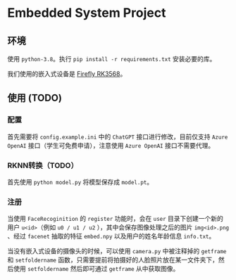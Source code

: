 # Embedded System Project

## 环境

使用 `python-3.8`。执行 `pip install -r requirements.txt` 安装必要的库。

我们使用的嵌入式设备是 [Firefly RK3568](https://wiki.t-firefly.com/zh_CN/ROC-RK3568-PC/)。

## 使用 (TODO)

### 配置

首先需要将 `config.example.ini` 中的 `ChatGPT` 接口进行修改，目前仅支持 `Azure OpenAI` 接口（学生可免费申请），注意使用 `Azure OpenAI` 接口不需要代理。

### RKNN转换（TODO）

首先使用 `python model.py` 将模型保存成 `model.pt`。

### 注册

当使用 `FaceRecoginition` 的 `register` 功能时，会在 `user` 目录下创建一个新的用户 `u<id>`（例如 `u0 / u1 / u2` ），其中会保存图像处理之后的图片 `img<id>.png` 、经过 `facenet` 抽取的特征 `embed.npy` 以及用户的姓名年龄信息 `info.txt`。

当没有嵌入式设备的摄像头的时候，可以使用 `camera.py` 中被注释掉的 `getframe` 和 `setfoldername` 函数，只需要提前将拍摄好的人脸照片放在某一文件夹下，然后使用 `setfoldername` 然后即可通过 `getframe` 从中获取图像。
